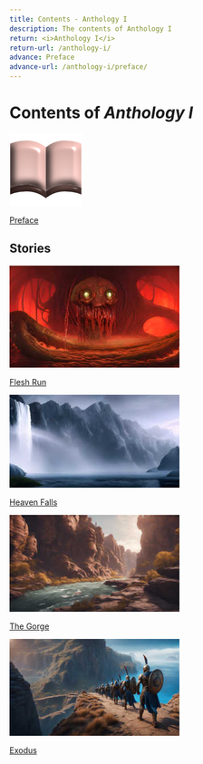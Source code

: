 ```yaml
---
title: Contents - Anthology I
description: The contents of Anthology I
return: <i>Anthology I</i>
return-url: /anthology-i/
advance: Preface
advance-url: /anthology-i/preface/
---
```


# Contents of *Anthology I*
<div markdown=0>
    <a class="feature option" href="/anthology-i/preface/">
        <img src="/assets/images/ui/book.png">
        <div><p>Preface</p></div>
    </a>
</div>

## Stories
<div markdown=0>
    <a class="feature option cropped" href="/anthology-i/flesh-run/">
        <img src="/assets/images/anthology-i/flesh-run/flesh_run_placeholder_small.jpg" alt="Flesh Run placeholder artwork">
        <div><p>Flesh Run</p></div>
    </a>
</div>
<div markdown=0>
    <a class="feature option cropped" href="/anthology-i/heaven-falls/">
        <img src="/assets/images/anthology-i/heaven-falls/heaven_falls_placeholder_small.jpg" alt="Heaven Falls placeholder artwork">
        <div><p>Heaven Falls</p></div>
    </a>
</div>
<div markdown=0>
    <a class="feature option cropped" href="/anthology-i/the-gorge/">
        <img src="/assets/images/anthology-i/the-gorge/the_gorge_placeholder_small.jpg" alt="The Gorge placeholder artwork">
        <div><p>The Gorge</p></div>
    </a>
</div>
<div markdown=0>
    <a class="feature option cropped" href="/anthology-i/exodus/">
        <img src="/assets/images/anthology-i/exodus/exodus_placeholder_small.jpg" alt="Exodus placeholder artwork">
        <div><p>Exodus</p></div>
    </a>
</div>